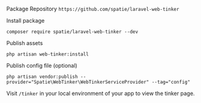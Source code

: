 Package Repository `https://github.com/spatie/laravel-web-tinker`

Install package

    composer require spatie/laravel-web-tinker --dev

Publish assets

    php artisan web-tinker:install

Publish config file (optional)

    php artisan vendor:publish --provider="Spatie\WebTinker\WebTinkerServiceProvider" --tag="config"

Visit `/tinker` in your local environment of your app to view the tinker page.